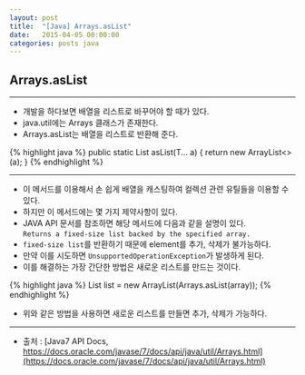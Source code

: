```yaml
---
layout: post
title:  "[Java] Arrays.asList"
date:   2015-04-05 00:00:00
categories: posts java
---
```


## Arrays.asList

---

* 개발을 하다보면 배열을 리스트로 바꾸어야 할 때가 있다.
* java.util에는 Arrays 클래스가 존재한다.
* Arrays.asList는 배열을 리스트로 반환해 준다.

{% highlight java %}
public static <T> List<T> asList(T... a) {
    return new ArrayList<>(a);
}
{% endhighlight %}

---

* 이 메서드를 이용해서 손 쉽게 배열을 캐스팅하여 컬렉션 관련 유틸들을 이용할 수 있다.
* 하지만 이 메서드에는 몇 가지 제약사항이 있다.  
* JAVA API 문서를 참조하면 해당 메서드에 다음과 같을 설명이 있다.  
`Returns a fixed-size list backed by the specified array.`
* `fixed-size list`를 반환하기 때문에 element를 추가, 삭제가 불가능하다.
* 만약 이를 시도하면 `UnsupportedOperationException`가 발생하게 된다.
* 이를 해결하는 가장 간단한 방법은 새로운 리스트를 만드는 것이다.

{% highlight java %}
List<String> list = new ArrayList(Arrays.asList(array));
{% endhighlight %}

* 위와 같은 방법을 사용하면 새로운 리스트를 만들면 추가, 삭제가 가능하다.

---

- 출처 : [Java7 API Docs, https://docs.oracle.com/javase/7/docs/api/java/util/Arrays.html](https://docs.oracle.com/javase/7/docs/api/java/util/Arrays.html)